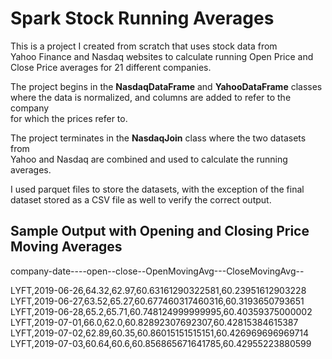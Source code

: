 # Spark Stock Running Averages

This is a project I created from scratch that uses stock data from  
Yahoo Finance and Nasdaq websites to calculate running Open Price and  
Close Price averages for 21 different companies. 

The project begins in the **NasdaqDataFrame** and **YahooDataFrame** classes  
where the data is normalized, and columns are added to refer to the company  
for which the prices refer to.  

The project terminates in the **NasdaqJoin** class where the two datasets from  
Yahoo and Nasdaq are combined and used to calculate the running averages.

I used parquet files to store the datasets, with the exception of the final  
dataset stored as a CSV file as well to verify the correct output.


## Sample Output with Opening and Closing Price Moving Averages
company-date----open--close--OpenMovingAvg---CloseMovingAvg--  
  
LYFT,2019-06-26,64.32,62.97,60.63161290322581,60.23951612903228  
LYFT,2019-06-27,63.52,65.27,60.677460317460316,60.3193650793651  
LYFT,2019-06-28,65.2,65.71,60.748124999999995,60.40359375000002  
LYFT,2019-07-01,66.0,62.0,60.82892307692307,60.42815384615387  
LYFT,2019-07-02,62.89,60.35,60.86015151515151,60.426969696969714  
LYFT,2019-07-03,60.64,60.6,60.856865671641785,60.42955223880599  
